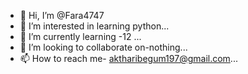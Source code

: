 - 👋 Hi, I’m @Fara4747
- 👀 I’m interested in learning python...
- 🌱 I’m currently learning -12 ...
- 💞️ I’m looking to collaborate on-nothing...
- 📫 How to reach me- aktharibegum197@gmail.com...

<!---
Fara4747/Fara4747 is a ✨ special ✨ repository because its `README.md` (this file) appears on your GitHub profile.
You can click the Preview link to take a look at your changes.
--->
